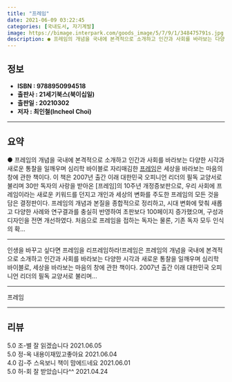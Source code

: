 ```yaml
---
title: "프레임"
date: 2021-06-09 03:22:45
categories: [국내도서, 자기계발]
image: https://bimage.interpark.com/goods_image/5/7/9/1/348475791s.jpg
description: ● 프레임의 개념을 국내에 본격적으로 소개하고 인간과 사회를 바라보는 다양한 시각과 새로운 통찰을 일깨우며 심리학 바이블로 자리매김한 [프레임](21세기북스)은 세상을 바라보는 마음의 창에 관한 책이다. 이 책은 2007년 출간 이래 대한민국 오피니언 리더의 필독 교양서로 불리며 30
---
```


## **정보**

- **ISBN : 9788950994518**
- **출판사 : 21세기북스(북이십일)**
- **출판일 : 20210302**
- **저자 : 최인철(Incheol Choi)**

------



## **요약**

●  프레임의 개념을 국내에 본격적으로 소개하고 인간과 사회를 바라보는 다양한 시각과 새로운 통찰을 일깨우며 심리학 바이블로 자리매김한 [프레임](21세기북스)은 세상을 바라보는 마음의 창에 관한 책이다. 이 책은 2007년 출간 이래 대한민국 오피니언 리더의 필독 교양서로 불리며 30만 독자의 사랑을 받아온 [프레임]의 10주년 개정증보판으로, 우리 사회에 프레임이라는 새로운 키워드를 던지고 개인과 세상의 변화를 주도한 프레임의 모든 것을 담은 결정판이다. 프레임의 개념과 본질을 종합적으로 정리하고, 시대 변화에 맞춰 새롭고 다양한 사례와 연구결과를 충실히 반영하여 초판보다 100페이지 증가했으며, 구성과 디자인을 전면 개선하였다. 처음으로 프레임을 접하는 독자는 물론, 기존 독자 모두 인식의 확...

------

인생을 바꾸고 싶다면 프레임을 리프레임하라!프레임은 프레임의 개념을 국내에 본격적으로 소개하고 인간과 사회를 바라보는 다양한 시각과 새로운 통찰을 일깨우며 심리학 바이블로, 세상을 바라보는 마음의 창에 관한 책이다. 2007년 출간 이래 대한민국 오피니언 리더의 필독 교양서로 불리며... 

------


프레임 

------


## **리뷰** 

5.0 조-별 잘 읽겠습니다 2021.06.05 <br/>5.0 정-옥 내용이재밌고좋아요 2021.06.04 <br/>4.0 김-주 스윽보니 책이 맘에드네요 2021.06.01 <br/>5.0 허-회 잘 받았습니다^^ 2021.04.24 <br/>